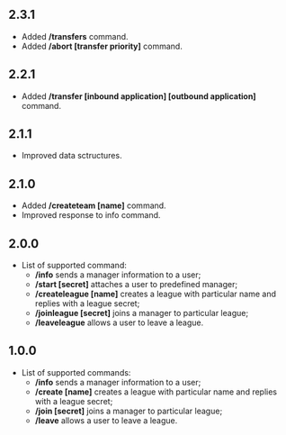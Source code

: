 ## 2.3.1
* Added **/transfers** command.
* Added **/abort [transfer priority]** command.

## 2.2.1
* Added **/transfer [inbound application] [outbound application]** command.

## 2.1.1
* Improved data sctructures.

## 2.1.0
* Added **/createteam [name]** command.
* Improved response to info command.

## 2.0.0

* List of supported command:
    * **/info** sends a manager information to a user;
    * **/start [secret]** attaches a user to predefined manager;
    * **/createleague [name]** creates a league with particular name and replies with a league secret;
    * **/joinleague [secret]** joins a manager to particular league;
    * **/leaveleague** allows a user to leave a league.

## 1.0.0

* List of supported commands:
    * **/info** sends a manager information to a user;
    * **/create [name]** creates a league with particular name and replies with a league secret;
    * **/join [secret]** joins a manager to particular league;
    * **/leave** allows a user to leave a league.